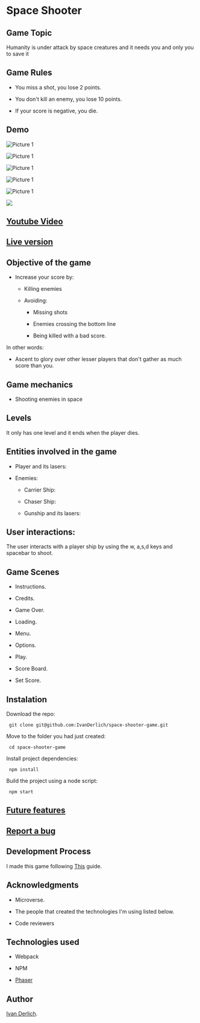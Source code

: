 # Space Shooter

## Game Topic

<p id="description-space-shooter"> Humanity is under attack by space creatures and it needs you and only you to save it <p>

## Game Rules

- You miss a shot, you lose 2 points.

- You don't kill an enemy, you lose 10 points.

- If your score is negative, you die.

## Demo

![Picture 1](docs/1.png) <br>

![Picture 1](docs/2.png) <br>

![Picture 1](docs/3.png) <br>

![Picture 1](docs/4.png) <br>

![Picture 1](docs/5.png) <br>

<img src="docs/1.gif" id="main-image-space-shooter" />

## [Youtube Video](https://www.youtube.com/watch?v=0E-0bb0-IFU)

## [Live version](https://ivanderlich-space-shooter.netlify.app/)

## Objective of the game

- Increase your score by:

  - Killing enemies

  - Avoiding:

    - Missing shots

    - Enemies crossing the bottom line

    - Being killed with a bad score.

In other words:

- Ascent to glory over other lesser players that don't gather as much score than you.

## Game mechanics

- Shooting enemies in space

## Levels

It only has one level and it ends when the player dies.

## Entities involved in the game

- Player and its lasers: 

- Enemies:

     - Carrier Ship:

     - Chaser Ship:

     - Gunship and its lasers:

## User interactions:

The user interacts with a player ship by using the w, a,s,d keys and spacebar to shoot.

## Game Scenes

- Instructions.

- Credits.

- Game Over.

- Loading.

- Menu.

- Options.

- Play.

- Score Board.

- Set Score.

## Instalation

Download the repo:

     git clone git@github.com:IvanDerlich/space-shooter-game.git

Move to the folder you had just created:

     cd space-shooter-game

Install project dependencies:

     npm install

Build the project using a node script:

     npm start

## [Future features](https://github.com/IvanDerlich/space-shooter-game/issues?q=is%3Aissue+is%3Aopen+label%3Aenhancement)

## [Report a bug](https://github.com/IvanDerlich/space-shooter-game/issues/new)

## Development Process

I made this game following [This](https://www.notion.so/Shooter-game-203e819041c7486bb36f9e65faecba27) guide.

## Acknowledgments

 - Microverse.

 - The people that created the technologies I'm using listed below.

 - Code reviewers

## Technologies used

 - Webpack

 - NPM

 - [Phaser](https://phaser.io/)

## Author

[Ivan Derlich](https://www.ivanderlich.com).